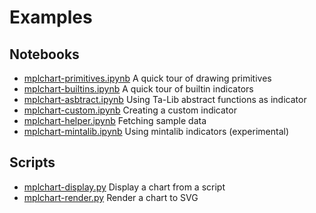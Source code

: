 # Examples


## Notebooks
- [mplchart-primitives.ipynb](mplchart-primitives.ipynb) A quick tour of drawing primitives
- [mplchart-builtins.ipynb](mplchart-builtins.ipynb) A quick tour of builtin indicators
- [mplchart-asbtract.ipynb](mplchart-asbtract.ipynb) Using Ta-Lib abstract functions as indicator
- [mplchart-custom.ipynb](mplchart-custom.ipynb) Creating a custom indicator
- [mplchart-helper.ipynb](mplchart-helper.ipynb) Fetching sample data
- [mplchart-mintalib.ipynb](mplchart-mintalib.ipynb) Using mintalib indicators (experimental)


## Scripts
- [mplchart-display.py](mplchart-display.py) Display a chart from a script
- [mplchart-render.py](mplchart-render.py) Render a chart to SVG



